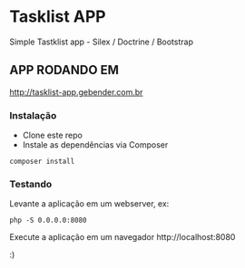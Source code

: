 # Tasklist APP
Simple Tastklist app - Silex / Doctrine / Bootstrap


## APP RODANDO EM ##
http://tasklist-app.gebender.com.br


### Instalação ###
* Clone este repo
* Instale as dependências via Composer

`composer install`


### Testando ###
Levante a aplicação em um webserver, ex:

`php -S 0.0.0.0:8080`


Execute a aplicação em um navegador
http://localhost:8080




:)
